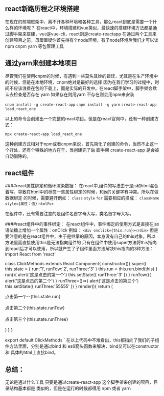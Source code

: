 ## react新路历程之环境搭建

   在现在的前端框架中，离不开各种环境和各种工具，那么react到底是需要一个什么样的环境呢？
   在react中，环境搭建和vue类似，最快速的搭建环境方法都是通过脚手架来搭建，vue是vue-cli，react则是create-reactapp
   在通过两个工具来创建项目之前，毋庸置疑你首先得有个node环境，有了node环境后我们才可以谈npm cnpm yarn 等包管理工具

## 通过yarn来创建本地项目

   尽管我们在使用cnpm的时候，有遇到一些莫名其妙的错误，尤其是在生产环境中的时候，但是在本地环境，cnpm绝对是最好的选择
   因为在我们学习的过程中，时间不应该浪费在包的下载上，而是实际的开发中。在react脚手架中，脚手架会默认去检查是否存在
   yarn 如果存在则用yarn 不存在则会用npm来安装

   `cnpm install -g create-react-app`
   `cnpm install -g yarn`
   `create-react-app load_react_one`

   以上的命令会创建出一个完整的react项目。但是在react官网中，还有一种创建方式：

   `npx create-react-app load_react_one`

   这种创建方式相对于npm或者cnpm来说，首先简化了创建的命令，当然不止这一个好处，还有个特殊的地方在于，当创建完了后
   脚手架 create-react-app 是会被自动删除的。

## react组件

   ####react属性绑定和循环渲染数据：
   在react中,组件的写法由于是js和html混合着写，导致在html中的标签一些属性绑定的时候，和js的关键字有冲突。所以在做数据绑定
   的时候，需要避开例如：
   `class`
   `style`
   `for`
   需要相应的换成：
   `className`
   `style={属性：值}`
   `htmlFor`

   在组件中，还有需要注意的是组件名首字母大写，类名首字母大写。

   ####react组件中的事件绑定：
   在react组件中，事件绑定的使用方式是直接在jsx语法糖上增加一个属性：onClick 例如：
   `<div onclick={this.run}></div>`
   但是要注意的是在react组件中，由于是继承的原因，本身没有自己的this对象。所以方法里面直接使用this是无法指向组件的
   只有在组件中使用super方法将this指向到react后才可以使用，所以就产生了子组件里面方法解决this指向的3种方法：
   `
   import React from 'react'

   class ClickMethods extends React.Component{
       constructor(){
           super()
           this.state = {
               run:'1',
               runTow:'2',
               runThree:'3'
           }
           this.run = this.run.bind(this)
       }
       run(){
           alert('这是点击的第一个')
           this.setState({
               runThree:'3'
           })
       }
       runTow(){
           alert('这是点击的第二个')
       }
       runThree=()=>{
           alert('这是点击的第三个')
           this.setState({
               runThree:'55555'
           })
       }
       render(){
           return (
               <div>
                   <div onClick={this.run}>点击第一个--{this.state.run}</div>
                   <br/>
                   <div onClick={this.runTow.bind(this)}>点击第二个{this.state.runTow}</div>
                   <br/>
                   <div onClick={this.runThree}>点击第三个{this.state.runThree}</div>
                   <br/>
               </div>
           )
       }
   }

   export default ClickMethods
   `
   在以上代码中不难看出，this都指向了我们的子组件方法里面，分别是通过bind 和 es6箭头函数来解决，bind又可以在constructor和
   具体的html上直接bind。


   ## 总结：

   无论是通过什么工具 只要是通过create-react-app 这个脚手架来创建的项目，目录结构基本都是
   类似的，但是在运行的时候都得用 npm 或者 yarn
